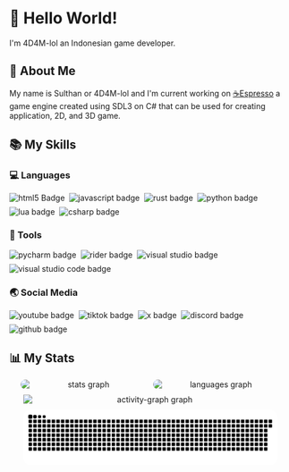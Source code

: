 # 👋 Hello World!

I'm 4D4M-lol an Indonesian game developer.

## 📜 About Me

My name is Sulthan or 4D4M-lol and I'm current working on [☕Espresso](https://github.com/4D4M-lol/Espresso) a game engine created using SDL3 on C# that can be used for creating application, 2D, and 3D game.

## 📚 My Skills

### 💻 Languages
<div style="display: flex; flex-wrap: wrap; gap: 8px; margin-bottom: 16px;">
    <img src="https://img.shields.io/badge/html5-%23E34F26.svg?style=for-the-badge&logo=html5&logoColor=white" alt="html5 Badge">
    <img src="https://img.shields.io/badge/javascript-%23323330.svg?style=for-the-badge&logo=javascript&logoColor=%23F7DF1E" alt="javascript badge">
    <img src="https://img.shields.io/badge/rust-%23000000.svg?style=for-the-badge&logo=rust&logoColor=white" alt="rust badge">
    <img src="https://img.shields.io/badge/python-3670A0?style=for-the-badge&logo=python&logoColor=ffdd54" alt="python badge">
    <img src="https://img.shields.io/badge/lua-%232C2D72.svg?style=for-the-badge&logo=lua&logoColor=white" alt="lua badge">
    <img src="https://img.shields.io/badge/c%23-%23239120.svg?style=for-the-badge&logo=csharp&logoColor=white" alt="csharp badge">
</div>

### 🔨 Tools
<div style="display: flex; flex-wrap: wrap; gap: 8px; margin-bottom: 16px;">
    <img src="https://img.shields.io/badge/pycharm-143?style=for-the-badge&logo=pycharm&logoColor=black&color=black&labelColor=green" alt="pycharm badge">
    <img src="https://img.shields.io/badge/Rider-000000.svg?style=for-the-badge&logo=Rider&logoColor=white&color=black&labelColor=crimson" alt="rider badge">
    <img src="https://img.shields.io/badge/Visual%20Studio-5C2D91.svg?style=for-the-badge&logo=visual-studio&logoColor=white" alt="visual studio badge">
    <img src="https://img.shields.io/badge/Visual%20Studio%20Code-0078d7.svg?style=for-the-badge&logo=visual-studio-code&logoColor=white" alt="visual studio code badge">
</div>

### 🌏 Social Media
<div style="display: flex; flex-wrap: wrap; gap: 8px; margin-bottom: 16px;">
    <a href="https://www.youtube.com/@dot4d4m_lol" target="_blank" style="text-decoration: none;">
        <img src="https://img.shields.io/badge/YouTube-%23FF0000.svg?style=for-the-badge&logo=YouTube&logoColor=white" alt="youtube badge">
    </a>
    <a href="https://www.tiktok.com/@.4d4m_lol" target="_blank" style="text-decoration: none;">
        <img src="https://img.shields.io/badge/TikTok-%23000000.svg?style=for-the-badge&logo=TikTok&logoColor=white" alt="tiktok badge">
    </a>
    <a href="https://x.com/dot4D4M_lol" target="_blank" style="text-decoration: none;">
        <img src="https://img.shields.io/badge/X-%23000000.svg?style=for-the-badge&logo=X&logoColor=white" alt="x badge">
    </a>
    <a href="https://discord.com/users/982906695867043871" target="_blank" style="text-decoration: none;">
        <img src="https://img.shields.io/badge/Discord-%235865F2.svg?style=for-the-badge&logo=discord&logoColor=white" alt="discord badge">
    </a>
    <a href="https://github.com/4D4M-lol" target="_blank" style="text-decoration: none;">
        <img src="https://img.shields.io/badge/github-%23121011.svg?style=for-the-badge&logo=github&logoColor=white" alt="github badge">
    </a>
</div>

## 📊 My Stats

<div align="center">
    <div style="display: flex; flex-wrap: wrap; justify-content: center; gap: 10px;">
        <img src="https://github-readme-stats.vercel.app/api?username=4D4M-lol&hide_title=false&hide_rank=false&show_icons=true&include_all_commits=true&count_private=true&disable_animations=false&theme=github_dark&locale=en&hide_border=true&order=1" width="45%" alt="stats graph" style="border-radius: 12px;"/>
        <img src="https://github-readme-stats.vercel.app/api/top-langs?username=4D4M-lol&locale=en&hide_title=false&layout=compact&card_width=320&langs_count=5&theme=github_dark&hide_border=true&order=2" width="45%" alt="languages graph" style="border-radius: 12px;"/>
        <img src="https://github-readme-activity-graph.vercel.app/graph?username=4D4M-lol&radius=16&theme=github-dark&hide_border=true&area=true&order=5" width="90%" alt="activity-graph graph"  />
        <img src="https://raw.githubusercontent.com/4D4M-lol/4D4M-lol/output/snake.svg" width="90%" alt="snake animation" style="border-radius: 12px;"/>
    </div>
</div>
